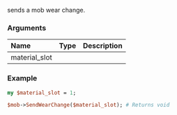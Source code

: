 sends a mob wear change.
### Arguments
**Name**|**Type**|**Description**
:---|:---|:---
material_slot||

### Example

```perl
my $material_slot = 1;

$mob->SendWearChange($material_slot); # Returns void
```